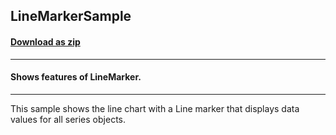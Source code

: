 ## LineMarkerSample
#### [Download as zip](https://downgit.github.io/#/home?url=https://github.com/GrapeCity/ComponentOne-WPF-Samples/tree/master/\NET_4.5.2\C1.WPF.FlexChart\CS\LineMarker)
____
#### Shows features of LineMarker.
____
This sample shows the line chart with a Line marker that displays data values for all series objects.
